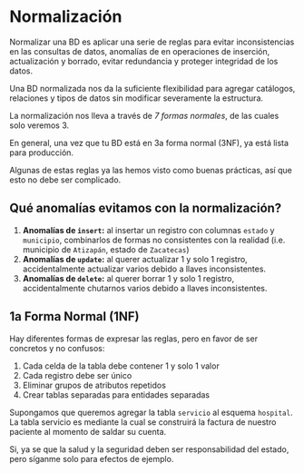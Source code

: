 # Normalización

Normalizar una BD es aplicar una serie de reglas para evitar inconsistencias en las consultas de datos, anomalías de en operaciones de inserción, actualización y borrado, evitar redundancia y proteger integridad de los datos.

Una BD normalizada nos da la suficiente flexibilidad para agregar catálogos, relaciones y tipos de datos sin modificar severamente la estructura.

La normalización nos lleva a través de _7 formas normales_, de las cuales solo veremos 3.

En general, una vez que tu BD está en 3a forma normal (3NF), ya está lista para producción.

Algunas de estas reglas ya las hemos visto como buenas prácticas, así que esto no debe ser complicado.

## Qué anomalías evitamos con la normalización?
1. **Anomalías de `insert`:** al insertar un registro con columnas `estado` y `municipio`, combinarlos de formas no consistentes con la realidad (i.e. municipio de `Atizapán`, estado de `Zacatecas`)
2. **Anomalías de `update`:** al querer actualizar 1 y solo 1 registro, accidentalmente actualizar varios debido a llaves inconsistentes.
3. **Anomalías de `delete`:** al querer borrar 1 y solo 1 registro, accidentalmente chutarnos varios debido a llaves inconsistentes.

## 1a Forma Normal (1NF)

Hay diferentes formas de expresar las reglas, pero en favor de ser concretos y no confusos:

1. Cada celda de la tabla debe contener 1 y solo 1 valor
2. Cada registro debe ser único
3. Eliminar grupos de atributos repetidos
4. Crear tablas separadas para entidades separadas

Supongamos que queremos agregar la tabla `servicio` al esquema `hospital`. La tabla servicio es mediante la cual se construirá la factura de nuestro paciente al momento de saldar su cuenta.

Si, ya se que la salud y la seguridad deben ser responsabilidad del estado, pero síganme solo para efectos de ejemplo.

